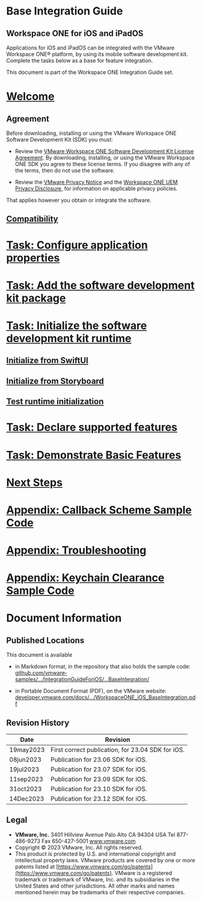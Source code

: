 # Base Integration Guide
## Workspace ONE for iOS and iPadOS
Applications for iOS and iPadOS can be integrated with the VMware Workspace ONE®
platform, by using its mobile software development kit. Complete the tasks below
as a base for feature integration.

This document is part of the Workspace ONE Integration Guide set.

# [Welcome](01Welcome/readme.md)

## Agreement
Before downloading, installing or using the VMware Workspace ONE Software
Development Kit (SDK) you must:

-   Review the
    [VMware Workspace ONE Software Development Kit License Agreement](https://developer.vmware.com/docs/12215/WorkspaceONE_SDKLicenseAgreement.pdf).
    By downloading, installing, or using the VMware Workspace ONE SDK you agree
    to these license terms. If you disagree with any of the terms, then do not
    use the software.

-   Review the [VMware Privacy Notice](https://www.vmware.com/help/privacy.html)
    and the
    [Workspace ONE UEM Privacy Disclosure](https://www.vmware.com/help/privacy/uem-privacy-disclosure.html),
    for information on applicable privacy policies.

That applies however you obtain or integrate the software.

## [Compatibility](01Welcome/01Compatibility/readme.md)

# [Task: Configure application properties](02Task_Configure-application-properties/readme.md)

# [Task: Add the software development kit package](03Task_Add-the-software-development-kit-package/readme.md)

# [Task: Initialize the software development kit runtime](04Task_Initialize-the-software-development-kit-runtime/readme.md)

## [Initialize from SwiftUI](04Task_Initialize-the-software-development-kit-runtime/01Initialize-from-SwiftUI/readme.md)

## [Initialize from Storyboard](04Task_Initialize-the-software-development-kit-runtime/02Initialize-from-Storyboard/readme.md)

## [Test runtime initialization](04Task_Initialize-the-software-development-kit-runtime/10Test-runtime-Initialization/readme.md)

# [Task: Declare supported features](05Task_Declare-Supported-Features/readme.md)

# [Task: Demonstrate Basic Features](06Task_Demonstrate-Basic-Features/readme.md)

# [Next Steps](07Next-Steps/readme.md)

# [Appendix: Callback Scheme Sample Code](21Appendix_Callback-Scheme-Sample-Code/readme.md)

# [Appendix: Troubleshooting](22Appendix_Troubleshooting/readme.md)

# [Appendix: Keychain Clearance Sample Code](23Appendix_Keychain-Clearance-Sample-Code/readme.md)

# Document Information
## Published Locations
This document is available

-   in Markdown format, in the repository that also holds the sample code:  
    [github.com/vmware-samples/.../IntegrationGuideForiOS/...BaseIntegration/](https://github.com/vmware-samples/workspace-ONE-SDK-integration-samples/blob/main/IntegrationGuideForiOS/Guides/23BaseIntegration/readme.md)

-   in Portable Document Format (PDF), on the VMware website:  
    [developer.vmware.com/docs/.../WorkspaceONE_iOS_BaseIntegration.pdf](https://developer.vmware.com/docs/18424/WorkspaceONE_iOS_BaseIntegration.pdf)

## Revision History
|Date     |Revision                                          |
|---------|--------------------------------------------------|
|19may2023|First correct publication, for 23.04 SDK for iOS. |
|08jun2023|Publication for 23.06 SDK for iOS. |
|19jul2023|Publication for 23.07 SDK for iOS. |
|11sep2023|Publication for 23.09 SDK for iOS. |
|31oct2023|Publication for 23.10 SDK for iOS. |
|14Dec2023|Publication for 23.12 SDK for iOS. |

## Legal
-   **VMware, Inc.** 3401 Hillview Avenue Palo Alto CA 94304 USA
    Tel 877-486-9273 Fax 650-427-5001 www.vmware.com
-   Copyright © 2023 VMware, Inc. All rights reserved.
-   This product is protected by U.S. and international
    copyright and intellectual property laws. VMware products are covered by one
    or more patents listed at
    [https://www.vmware.com/go/patents](https://www.vmware.com/go/patents).
    VMware is a registered trademark or trademark of VMware, Inc. and its
    subsidiaries in the United States and other jurisdictions. All other marks
    and names mentioned herein may be trademarks of their respective companies.

